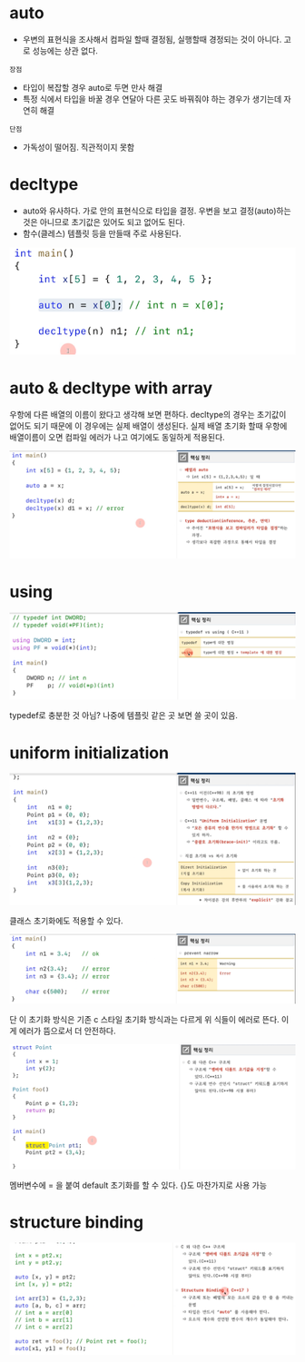 
# auto

- 우변의 표현식을 조사해서 컴파일 할때 결정됨, 실행할때 경정되는 것이 아니다. 고로 성능에는 상관 없다.

`장점`

- 타입이 복잡할 경우 auto로 두면 만사 해결
- 특정 식에서 타입을 바꿀 경우 연달아 다른 곳도 바꿔줘야 하는 경우가 생기는데 자연히 해결

`단점`

- 가독성이 떨어짐. 직관적이지 못함


# decltype

- auto와 유사하다. 가로 안의 표현식으로 타입을 결정. 우변을 보고 결정(auto)하는 것은 아니므로 초기값은 있어도 되고 없어도 된다.
- 함수(클레스) 템플릿 등을 만들때 주로 사용된다.

![](../../image/2022-10-26-22-23-49.png)

# auto & decltype with array

우항에 다른 배열의 이름이 왔다고 생각해 보면 편하다. decltype의 경우는 초기값이 없어도 되기 때문에 이 경우에는 실제 배열이 생성된다. 실제 배열 초기화 할때 우항에 배열이름이 오면 컴파일 에러가 나고 여기에도 동일하게 적용된다.

![](../../image/2022-10-26-22-31-11.png)

# using

![](../../image/2022-10-28-20-20-38.png)

typedef로 충분한 것 아님? 나중에 템플릿 같은 곳 보면 쓸 곳이 있음.

# uniform initialization

![](../../image/2022-10-28-20-24-22.png)

클래스 초기화에도 적용할 수 있다.

![](../../image/2022-10-28-20-27-04.png)

단 이 초기화 방식은 기존 c 스타일 초기화 방식과는 다르게 위 식들이 에러로 뜬다. 이게 에러가 뜸으로서 더 안전하다.

![](../../image/2022-10-28-20-30-25.png)

멤버변수에 = 을 붙여 default 초기화를 할 수 있다. {}도 마찬가지로 사용 가능 

# structure binding

![](../../image/2022-10-28-20-34-13.png)